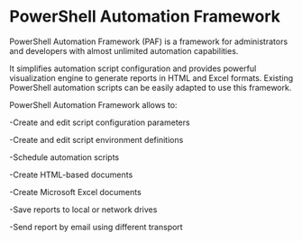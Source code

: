 # PowerShell Automation Framework
PowerShell Automation Framework (PAF) is a framework for administrators and developers with almost unlimited automation capabilities.

It simplifies automation script configuration and provides powerful visualization engine to generate reports in HTML and Excel formats. Existing PowerShell automation scripts can be easily adapted to use this framework.

PowerShell Automation Framework allows to:

-Create and edit script configuration parameters

-Create and edit script environment definitions

-Schedule automation scripts

-Create HTML-based documents

-Create Microsoft Excel documents

-Save reports to local or network drives

-Send report by email using different transport
